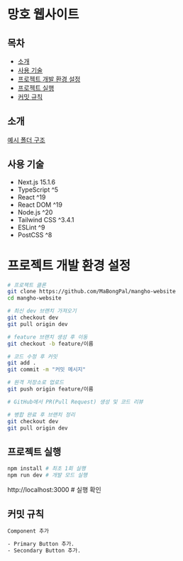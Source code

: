 # 망호 웹사이트

## 목차
- [소개](#소개)
- [사용 기술](#사용-기술)
- [프로젝트 개발 환경 설정](#프로젝트-개발-환경-설정)
- [프로젝트 실행](#프로젝트-실행)
- [커밋 규칙](#커밋-규칙)


## 소개
[예시 폴더 구조](https://github.com/mertthesamael/lalasia)


## 사용 기술
- Next.js 15.1.6
- TypeScript ^5
- React ^19
- React DOM ^19
- Node.js ^20
- Tailwind CSS ^3.4.1
- ESLint ^9
- PostCSS ^8


# 프로젝트 개발 환경 설정
```bash
# 프로젝트 클론
git clone https://github.com/MaBongPal/mangho-website
cd mangho-website

# 최신 dev 브랜치 가져오기
git checkout dev
git pull origin dev

# feature 브랜치 생성 후 이동
git checkout -b feature/이름

# 코드 수정 후 커밋
git add .
git commit -m "커밋 메시지"

# 원격 저장소로 업로드
git push origin feature/이름

# GitHub에서 PR(Pull Request) 생성 및 코드 리뷰

# 병합 완료 후 브랜치 정리
git checkout dev
git pull origin dev
```


## 프로젝트 실행
```bash
npm install # 최초 1회 실행
npm run dev # 개발 모드 실행
```
http://localhost:3000 # 실행 확인


## 커밋 규칙
```bash
Component 추가

- Primary Button 추가.
- Secondary Button 추가.
```
